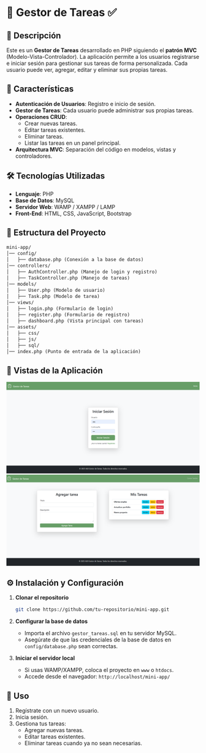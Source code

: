 # 📌 Gestor de Tareas ✅

## 📝 Descripción

Este es un **Gestor de Tareas** desarrollado en PHP siguiendo el **patrón MVC** (Modelo-Vista-Controlador). La aplicación permite a los usuarios registrarse e iniciar sesión para gestionar sus tareas de forma personalizada. Cada usuario puede ver, agregar, editar y eliminar sus propias tareas.

## 🚀 Características

- **Autenticación de Usuarios**: Registro e inicio de sesión.
- **Gestor de Tareas**: Cada usuario puede administrar sus propias tareas.
- **Operaciones CRUD**:
  - Crear nuevas tareas.
  - Editar tareas existentes.
  - Eliminar tareas.
  - Listar las tareas en un panel principal.
- **Arquitectura MVC**: Separación del código en modelos, vistas y controladores.

## 🛠️ Tecnologías Utilizadas

- **Lenguaje**: PHP
- **Base de Datos**: MySQL
- **Servidor Web**: WAMP / XAMPP / LAMP
- **Front-End**: HTML, CSS, JavaScript, Bootstrap

## 📂 Estructura del Proyecto

```
mini-app/
│── config/
│   ├── database.php (Conexión a la base de datos)
│── controllers/
│   ├── AuthController.php (Manejo de login y registro)
│   ├── TaskController.php (Manejo de tareas)
│── models/
│   ├── User.php (Modelo de usuario)
│   ├── Task.php (Modelo de tarea)
│── views/
│   ├── login.php (Formulario de login)
│   ├── register.php (Formulario de registro)
│   ├── dashboard.php (Vista principal con tareas)
│── assets/
│   ├── css/
│   ├── js/
│   ├── sql/
│── index.php (Punto de entrada de la aplicación)
```

## 📸 Vistas de la Aplicación

![🖥️ Vista de login ](./img/index.png)
![🖥️ Gestor de tareas (Dashboard) ](./img/dashboard.png)

## ⚙️ Instalación y Configuración

1. **Clonar el repositorio**

   ```bash
   git clone https://github.com/tu-repositorio/mini-app.git
   ```

2. **Configurar la base de datos**
   - Importa el archivo `gestor_tareas.sql` en tu servidor MySQL.
   - Asegúrate de que las credenciales de la base de datos en `config/database.php` sean correctas.
3. **Iniciar el servidor local**
   - Si usas WAMP/XAMPP, coloca el proyecto en `www` o `htdocs`.
   - Accede desde el navegador: `http://localhost/mini-app/`

## 🎯 Uso

1. Regístrate con un nuevo usuario.
2. Inicia sesión.
3. Gestiona tus tareas:
   - Agregar nuevas tareas.
   - Editar tareas existentes.
   - Eliminar tareas cuando ya no sean necesarias.
